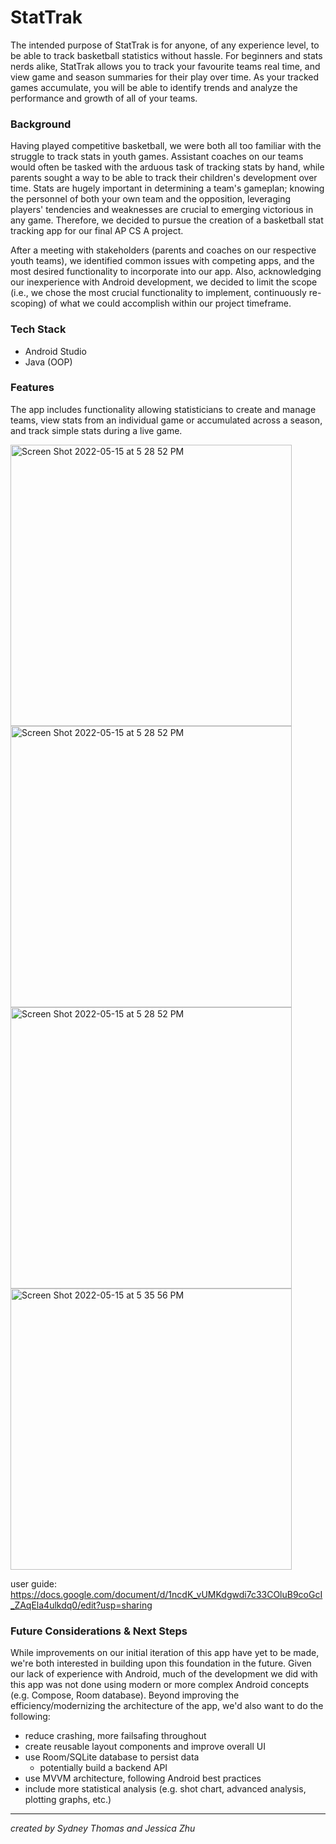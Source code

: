 # StatTrak
The intended purpose of StatTrak is for anyone, of any experience level, to be able to track basketball statistics without hassle. For beginners and stats nerds alike, StatTrak allows you to track your favourite teams real time, and view game and season summaries for their play over time. As your tracked games accumulate, you will be able to identify trends and analyze the performance and growth of all of your teams.


### Background
Having played competitive basketball, we were both all too familiar with the struggle to track stats in youth games. Assistant coaches on our teams would often be tasked with the arduous task of tracking stats by hand, while parents sought a way to be able to track their children's development over time. Stats are hugely important in determining a team's gameplan; knowing the personnel of both your own team and the opposition, leveraging players' tendencies and weaknesses are crucial to emerging victorious in any game. Therefore, we decided to pursue the creation of a basketball stat tracking app for our final AP CS A project. 

After a meeting with stakeholders (parents and coaches on our respective youth teams), we identified common issues with competing apps, and the most desired functionality to incorporate into our app. Also, acknowledging our inexperience with Android development, we decided to limit the scope (i.e., we chose the most crucial functionality to implement, continuously re-scoping) of what we could accomplish within our project timeframe. 


### Tech Stack
* Android Studio
* Java (OOP)

### Features
The app includes functionality allowing statisticians to create and manage teams, view stats from an individual game or accumulated across a season, and track simple stats during a live game.
<div>
    <img width="450" alt="Screen Shot 2022-05-15 at 5 28 52 PM" src="https://user-images.githubusercontent.com/57771817/168494606-ba86b73c-c96b-4db7-ad2a-9eae59edf2b1.png">
    <img width="450" alt="Screen Shot 2022-05-15 at 5 28 52 PM" src="https://user-images.githubusercontent.com/57771817/168494626-e445d3e8-d674-4ac9-99d2-56000c7e7e37.png">
    <img width="450" alt="Screen Shot 2022-05-15 at 5 28 52 PM" src="https://user-images.githubusercontent.com/57771817/168494627-467d32db-9a07-4439-9ba5-44b33ec8dc94.png">
    <img width="450" alt="Screen Shot 2022-05-15 at 5 35 56 PM" src="https://user-images.githubusercontent.com/57771817/168494842-8337b567-8b88-4432-9567-bdb6e29f657b.png">
</div>

user guide: https://docs.google.com/document/d/1ncdK_vUMKdgwdi7c33COluB9coGcI_ZAqEla4ulkdq0/edit?usp=sharing

### Future Considerations & Next Steps 
While improvements on our initial iteration of this app have yet to be made, we're both interested in building upon this foundation in the future. Given our lack of experience with Android, much of the development we did with this app was not done using modern or more complex Android concepts (e.g. Compose, Room database). Beyond improving the efficiency/modernizing the architecture of the app, we'd also want to do the following:
* reduce crashing, more failsafing throughout
* create reusable layout components and improve overall UI
* use Room/SQLite database to persist data
  * potentially build a backend API
* use MVVM architecture, following Android best practices
* include more statistical analysis (e.g. shot chart, advanced analysis, plotting graphs, etc.)
---
*created by Sydney Thomas and Jessica Zhu*
